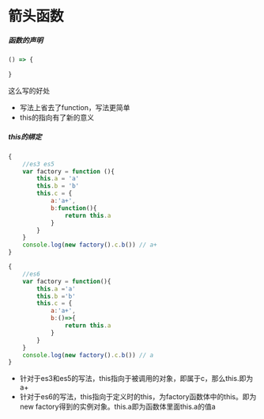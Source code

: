 # 箭头函数

##### 函数的声明
```js
() => {
	
}
```
这么写的好处
* 写法上省去了function，写法更简单
* this的指向有了新的意义

#####  this的绑定
```js
{
	//es3 es5
	var factory = function (){
		this.a = 'a'
		this.b = 'b'
		this.c = {
			a:'a+',
			b:function(){
				return this.a
			}
		}
	}
	console.log(new factory().c.b()) // a+
}

{
	//es6
	var factory = function(){
		this.a ='a'
		this.b ='b'
		this.c = {
			a:'a+',
			b:()=>{
				return this.a
			}
		}
	}
	console.log(new factory().c.b()) // a
}
```
* 针对于es3和es5的写法，this指向于被调用的对象，即属于c，那么this.即为a+
* 针对于es6的写法，this指向于定义时的this，为factory函数体中的this。即为new factory得到的实例对象。this.a即为函数体里面this.a的值a